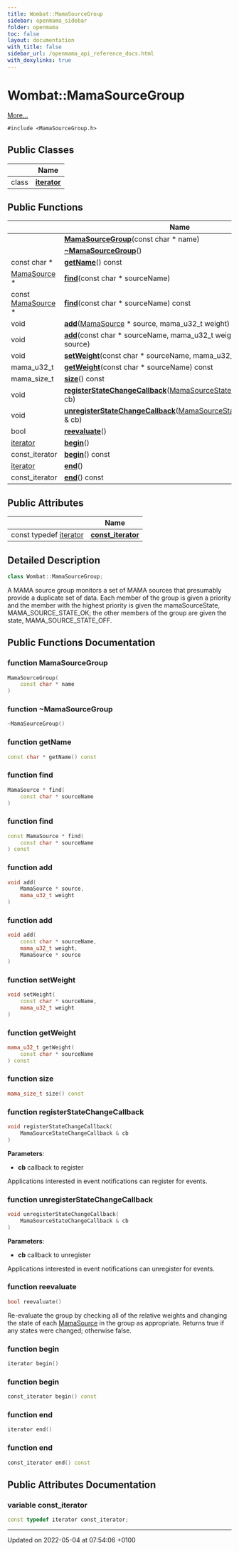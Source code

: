 ```yaml
---
title: Wombat::MamaSourceGroup
sidebar: openmama_sidebar
folder: openmama
toc: false
layout: documentation
with_title: false
sidebar_url: /openmama_api_reference_docs.html
with_doxylinks: true
---
```


# Wombat::MamaSourceGroup



 [More...](#detailed-description)


`#include <MamaSourceGroup.h>`

## Public Classes

|                | Name           |
| -------------- | -------------- |
| class | **[iterator](classWombat_1_1MamaSourceGroup_1_1iterator.html)**  |

## Public Functions

|                | Name           |
| -------------- | -------------- |
| | **[MamaSourceGroup](classWombat_1_1MamaSourceGroup.html#function-mamasourcegroup)**(const char * name) |
| | **[~MamaSourceGroup](classWombat_1_1MamaSourceGroup.html#function-~mamasourcegroup)**() |
| const char * | **[getName](classWombat_1_1MamaSourceGroup.html#function-getname)**() const |
| [MamaSource](classWombat_1_1MamaSource.html) * | **[find](classWombat_1_1MamaSourceGroup.html#function-find)**(const char * sourceName) |
| const [MamaSource](classWombat_1_1MamaSource.html) * | **[find](classWombat_1_1MamaSourceGroup.html#function-find)**(const char * sourceName) const |
| void | **[add](classWombat_1_1MamaSourceGroup.html#function-add)**([MamaSource](classWombat_1_1MamaSource.html) * source, mama_u32_t weight) |
| void | **[add](classWombat_1_1MamaSourceGroup.html#function-add)**(const char * sourceName, mama_u32_t weight, [MamaSource](classWombat_1_1MamaSource.html) * source) |
| void | **[setWeight](classWombat_1_1MamaSourceGroup.html#function-setweight)**(const char * sourceName, mama_u32_t weight) |
| mama_u32_t | **[getWeight](classWombat_1_1MamaSourceGroup.html#function-getweight)**(const char * sourceName) const |
| mama_size_t | **[size](classWombat_1_1MamaSourceGroup.html#function-size)**() const |
| void | **[registerStateChangeCallback](classWombat_1_1MamaSourceGroup.html#function-registerstatechangecallback)**([MamaSourceStateChangeCallback](classWombat_1_1MamaSourceStateChangeCallback.html) & cb) |
| void | **[unregisterStateChangeCallback](classWombat_1_1MamaSourceGroup.html#function-unregisterstatechangecallback)**([MamaSourceStateChangeCallback](classWombat_1_1MamaSourceStateChangeCallback.html) & cb) |
| bool | **[reevaluate](classWombat_1_1MamaSourceGroup.html#function-reevaluate)**() |
| [iterator](classWombat_1_1MamaSourceGroup_1_1iterator.html) | **[begin](classWombat_1_1MamaSourceGroup.html#function-begin)**() |
| const_iterator | **[begin](classWombat_1_1MamaSourceGroup.html#function-begin)**() const |
| [iterator](classWombat_1_1MamaSourceGroup_1_1iterator.html) | **[end](classWombat_1_1MamaSourceGroup.html#function-end)**() |
| const_iterator | **[end](classWombat_1_1MamaSourceGroup.html#function-end)**() const |

## Public Attributes

|                | Name           |
| -------------- | -------------- |
| const typedef [iterator](classWombat_1_1MamaSourceGroup_1_1iterator.html) | **[const_iterator](classWombat_1_1MamaSourceGroup.html#variable-const-iterator)**  |

## Detailed Description

```cpp
class Wombat::MamaSourceGroup;
```


A MAMA source group monitors a set of MAMA sources that presumably provide a duplicate set of data. Each member of the group is given a priority and the member with the highest priority is given the mamaSourceState, MAMA_SOURCE_STATE_OK; the other members of the group are given the state, MAMA_SOURCE_STATE_OFF. 

## Public Functions Documentation

### function MamaSourceGroup

```cpp
MamaSourceGroup(
    const char * name
)
```


### function ~MamaSourceGroup

```cpp
~MamaSourceGroup()
```


### function getName

```cpp
const char * getName() const
```


### function find

```cpp
MamaSource * find(
    const char * sourceName
)
```


### function find

```cpp
const MamaSource * find(
    const char * sourceName
) const
```


### function add

```cpp
void add(
    MamaSource * source,
    mama_u32_t weight
)
```


### function add

```cpp
void add(
    const char * sourceName,
    mama_u32_t weight,
    MamaSource * source
)
```


### function setWeight

```cpp
void setWeight(
    const char * sourceName,
    mama_u32_t weight
)
```


### function getWeight

```cpp
mama_u32_t getWeight(
    const char * sourceName
) const
```


### function size

```cpp
mama_size_t size() const
```


### function registerStateChangeCallback

```cpp
void registerStateChangeCallback(
    MamaSourceStateChangeCallback & cb
)
```


**Parameters**: 

  * **cb** callback to register 


Applications interested in event notifications can register for events. 


### function unregisterStateChangeCallback

```cpp
void unregisterStateChangeCallback(
    MamaSourceStateChangeCallback & cb
)
```


**Parameters**: 

  * **cb** callback to unregister 


Applications interested in event notifications can unregister for events. 


### function reevaluate

```cpp
bool reevaluate()
```


Re-evaluate the group by checking all of the relative weights and changing the state of each [MamaSource](classWombat_1_1MamaSource.html) in the group as appropriate. Returns true if any states were changed; otherwise false. 


### function begin

```cpp
iterator begin()
```


### function begin

```cpp
const_iterator begin() const
```


### function end

```cpp
iterator end()
```


### function end

```cpp
const_iterator end() const
```


## Public Attributes Documentation

### variable const_iterator

```cpp
const typedef iterator const_iterator;
```


-------------------------------

Updated on 2022-05-04 at 07:54:06 +0100